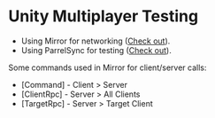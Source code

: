 # Unity Multiplayer Testing

<ul>
  <li>
    Using Mirror for networking (<a href="https://github.com/vis2k/Mirror">Check out</a>).
  </li>
  <li>
    Using ParrelSync for testing (<a href="https://github.com/VeriorPies/ParrelSync">Check out</a>).
  </li>
</ul>

Some commands used in Mirror for client/server calls:
<ul>
  <li>[Command] - Client > Server</li>
  <li>[ClientRpc] - Server > All Clients</li>
  <li>[TargetRpc] - Server > Target Client</li>
</ul>
